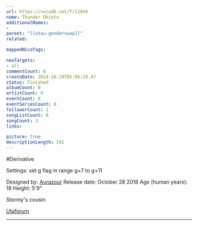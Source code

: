 ```yaml
---
url: https://vocadb.net/T/11044
name: Thunder Okioto
additionalNames: 
- 
parent: "[[utau-genderswap]]"
related:

mappedNicoTags:

newTargets:
- all
commentCount: 0
createDate: 2024-10-29T05:05:29.47
status: Finished
albumCount: 0
artistCount: 0
eventCount: 0
eventSeriesCount: 0
followerCount: 1
songListCount: 0
songCount: 3
links: 

picture: true
descriptionLength: 241
---
```


#Derivative

Settings: set g flag in range g+7 to g+11

Designed by: [Aurazour](https://vocadb.net/Ar/104549)
Release date: October 28 2018
Age (human years): 19
Height: 5'9"

Stormy's cousin

[Utaforum](https://utaforum.net/showcase/thunder-okioto.732/)

---


